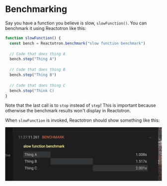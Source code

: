 # Benchmarking

Say you have a function you believe is slow, `slowFunction()`. You can benchmark it using Reactotron like this:

```js
function slowFunction() {
  const bench = Reactotron.benchmark("slow function benchmark")

  // Code that does thing A
  bench.step("Thing A")

  // Code that does thing B
  bench.step("Thing B")

  // Code that does thing C
  bench.stop("Think C)
}
```

Note that the last call is to `stop` instead of `step`! This is important because otherwise the benchmark results won't display in Reactotron.

When `slowFunction` is invoked, Reactotron should show something like this:

![Benchmarking Output](./images/benchmarking/benchmark-output.png)


